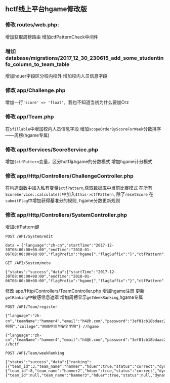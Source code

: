## hctf线上平台hgame修改版

### 修改 routes/web.php:
增加获取周榜路由
增加ctfPatternCheck中间件

### 增加 database/migrations/2017_12_30_230615_add_some_studentinfo_column_to_team_table
增加hduer字段区分校内校外
增加校内人员信息字段

### 修改 app/Challenge.php
增加一行`'score' => 'float'`，我也不知道当初为什么要加Orz

### 修改 app/Team.php
在`$fillable`中增加校内人员信息字段
增加`scopeOrderByScoreForWeek`分数排序——周榜(hgame专属)

### 修改 app/Services/ScoreService.php
增加`$ctfPattern`变量，区分hctf与hgame的分数模式
增加hgame计分模式

### 修改 app/Http/Controllers/ChallengeController.php
在构造函数中加入私有变量`$ctfPattern`,获取数据库中当前比赛模式
在所有`ScoreService::calculate()`中加入`$this->ctfPattern`, 除了`resetScore`
在`submitFlag`中增加获得基准分的规则, hgame分数更新规则

### 修改 app/Http/Controllers/SystemController.php
增加ctfPattern键
```
POST /API/System/edit

data = {"language":"zh-cn","startTime":"2017-12-30T08:00:00+08:00","endTime":"2018-01-06T08:00:00+08:00","flagPrefix":"hgame{","flagSuffix":"}","ctfPattern":"hgame|hctf"}

GET /API/System/meta

{"status":"success","data":{"startTime":"2017-12-30T08:00:00+08:00","endTime":"2018-01-06T08:00:00+08:00","flagPrefix":"hgame{","flagSuffix":"}","ctfPattern":"hgame"}}
```

修改 app/Http/Controllers/TeamController.php
增加hgame注册
更新`getRanking`中敏感信息遮罩
增加周榜显示`getWeekRanking`,hgame专属
```
POST /API/Team/register

{"language":"zh-cn","teamName":"hammer4","email":"h4@h.com","password":"3ef81cb18bdaac2f67a114146b7f9c8da4bf8ceef8021dfc2da4daa8c1416e52","hduer":"0|1","studentId":"16081112","realName":"啊啊啊","college":"网络空间与安全学院"} //hgame

{"language":"zh-cn","teamName":"hammer4","email":"h4@h.com","password":"3ef81cb18bdaac2f67a114146b7f9c8da4bf8ceef8021dfc2da4daa8c1416e52"} //hctf

POST /API/Team/weekRanking

{"status":"success","data":{"ranking":[{"team_id":3,"team_name":"hammer","hduer":true,"status":"correct","dynamic_total_score":1216},{"team_id":8,"team_name":"hammer2","hduer":true,"status":"correct","dynamic_total_score":1212},{"team_id":null,"team_name":"hammer3","hduer":true,"status":null,"dynamic_total_score":null}],"weeks":1}}
```

